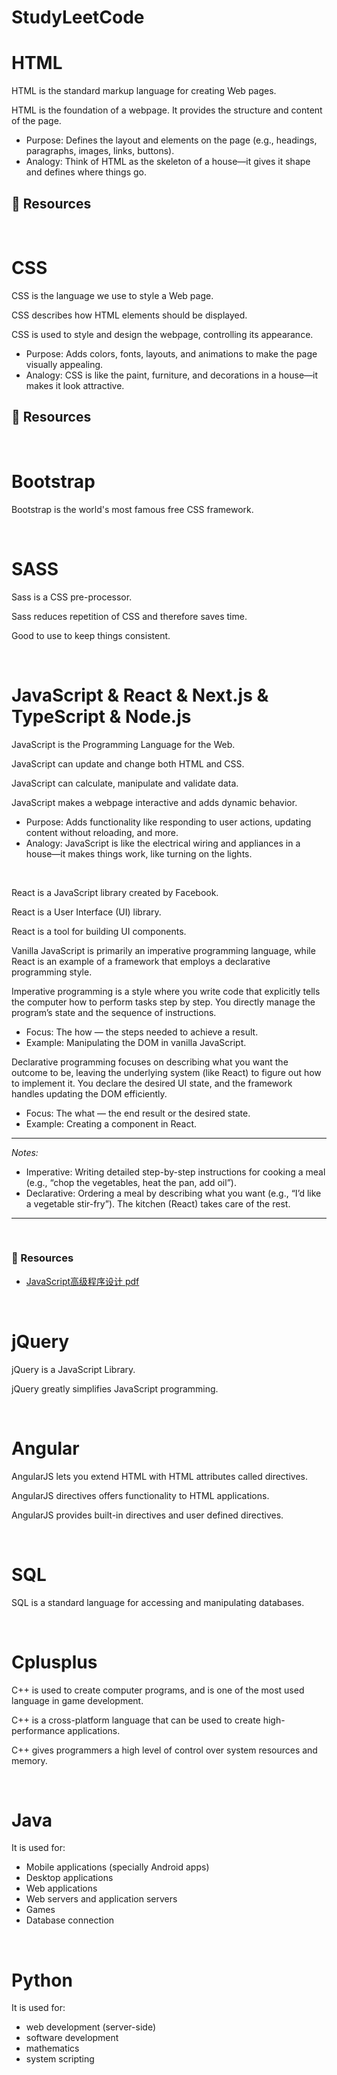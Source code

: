 # StudyLeetCode


# HTML

HTML is the standard markup language for creating Web pages.

HTML is the foundation of a webpage. It provides the structure and content of the page.
* Purpose: Defines the layout and elements on the page (e.g., headings, paragraphs, images, links, buttons).
* Analogy: Think of HTML as the skeleton of a house—it gives it shape and defines where things go.

## 📔 Resources

</br>



# CSS

CSS is the language we use to style a Web page.

CSS describes how HTML elements should be displayed.

CSS is used to style and design the webpage, controlling its appearance.
* Purpose: Adds colors, fonts, layouts, and animations to make the page visually appealing.
* Analogy: CSS is like the paint, furniture, and decorations in a house—it makes it look attractive.

## 📔 Resources


</br>



# Bootstrap

Bootstrap is the world's most famous free CSS framework.

</br>



# SASS

Sass is a CSS pre-processor.

Sass reduces repetition of CSS and therefore saves time.

Good to use to keep things consistent.

</br>

# JavaScript & React & Next.js & TypeScript & Node.js

JavaScript is the Programming Language for the Web.

JavaScript can update and change both HTML and CSS.

JavaScript can calculate, manipulate and validate data.

JavaScript makes a webpage interactive and adds dynamic behavior.
* Purpose: Adds functionality like responding to user actions, updating content without reloading, and more.
* Analogy: JavaScript is like the electrical wiring and appliances in a house—it makes things work, like turning on the lights.

</br>


React is a JavaScript library created by Facebook.

React is a User Interface (UI) library.

React is a tool for building UI components.

Vanilla JavaScript is primarily an imperative programming language, while React is an example of a framework that employs a declarative programming style. 

Imperative programming is a style where you write code that explicitly tells the computer how to perform tasks step by step. You directly manage the program’s state and the sequence of instructions.
* Focus: The how — the steps needed to achieve a result.
* Example: Manipulating the DOM in vanilla JavaScript.

Declarative programming focuses on describing what you want the outcome to be, leaving the underlying system (like React) to figure out how to implement it. You declare the desired UI state, and the framework handles updating the DOM efficiently.
* Focus: The what — the end result or the desired state.
* Example: Creating a component in React.

***

_Notes:_
* Imperative: Writing detailed step-by-step instructions for cooking a meal (e.g., “chop the vegetables, heat the pan, add oil”).
* Declarative: Ordering a meal by describing what you want (e.g., “I’d like a vegetable stir-fry”). The kitchen (React) takes care of the rest.

***


</br>

### 📔 Resources


* [JavaScript高级程序设计 pdf](https://github.com/Mrrabbitan/learningMaterials/blob/master/JavaScript高级程序设计（第4版）.pdf)

</br>



# jQuery

jQuery is a JavaScript Library.

jQuery greatly simplifies JavaScript programming.

</br>



# Angular

AngularJS lets you extend HTML with HTML attributes called directives.

AngularJS directives offers functionality to HTML applications.

AngularJS provides built-in directives and user defined directives.

</br>



# SQL

SQL is a standard language for accessing and manipulating databases.

</br>



# Cplusplus

C++ is used to create computer programs, and is one of the most used language in game development.

C++ is a cross-platform language that can be used to create high-performance applications.

C++ gives programmers a high level of control over system resources and memory.

</br>



# Java

It is used for:

- Mobile applications (specially Android apps)
- Desktop applications
- Web applications
- Web servers and application servers
- Games
- Database connection

</br>



# Python

It is used for:

- web development (server-side)
- software development
- mathematics
- system scripting

</br>

